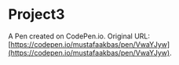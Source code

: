 # Project3

A Pen created on CodePen.io. Original URL: [https://codepen.io/mustafaakbas/pen/VwaYJyw](https://codepen.io/mustafaakbas/pen/VwaYJyw).


